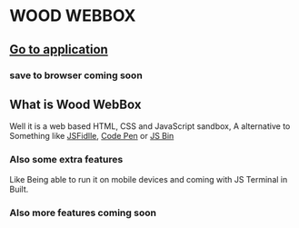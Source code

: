 # WOOD WEBBOX
## [Go to application](https://imagineeeinc.github.io/Wood-WebBox/app/)
### save to browser coming soon

## What is Wood WebBox
Well it is a web based HTML, CSS and JavaScript sandbox, A alternative to Something like [JSFidlle](https://jsfiddle.net/), [Code Pen](https://codepen.io/) or [JS Bin](https://jsbin.com/)
### Also some extra features
Like Being able to run it on mobile devices and coming with JS Terminal in Built.

### Also more features coming soon
